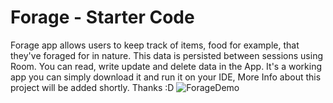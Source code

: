 Forage - Starter Code
==================================

 Forage app allows users to keep track of items, food for example, that they've foraged for in nature. This data is persisted between sessions using Room. You can read, write update and delete data in the App. 
It's a working app you can simply download it and run it on your IDE, More Info about this project will be added shortly. Thanks :D
![ForageDemo](https://user-images.githubusercontent.com/33487695/172335749-53104827-80e3-40d2-a3ce-a8012e83f04e.gif)
